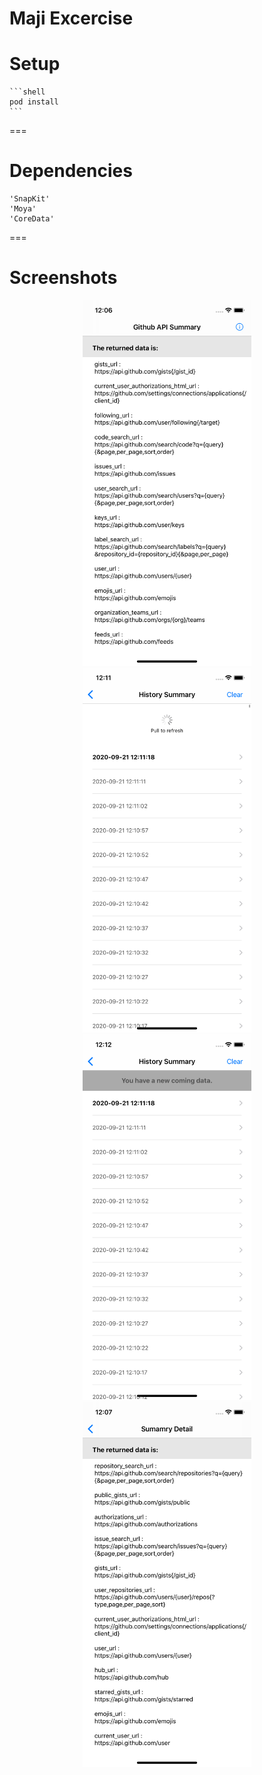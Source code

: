 Maji Excercise
===

# Setup
    ```shell
    pod install
    ```
===

# Dependencies
    'SnapKit'
    'Moya'
    'CoreData'

===
# Screenshots

<p align="center">
<img src="screenshots/main.png" alt="home page" width=270 />
<img src="screenshots/historypf.png" alt="history page on pull refresh" width=270 />
<img src="screenshots/historynewdata.png" alt="history new data" width=270 />
<img src="screenshots/tableviewdetail.png" alt="tableview detail" width=270 />
</p>
